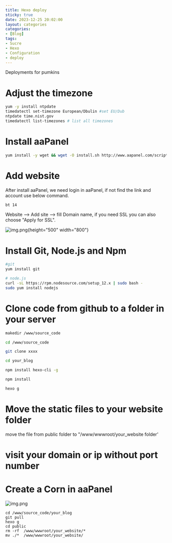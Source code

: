 ```yaml
---
title: Hexo deploy
sticky: true
date: 2023-12-25 20:02:00
layout: categories
categories:
- [Blog]
tags:
- Sucre
- Hexo
- Configuration
- deploy
---
```


Deployments for pumkins



<!-- more -->

# Adjust the timezone

``` Bash
yum -y install ntpdate
timedatectl set-timezone European/Dbulin #set EU/Dub
ntpdate time.nist.gov
timedatectl list-timezones # list all timezones
```

# Install aaPanel


``` Bash
yum install -y wget && wget -O install.sh http://www.aapanel.com/script/install_6.0_en.sh && bash install.sh
```

# Add website
After install aaPanel, we need login in aaPanel, if not find the link and account use below command.
``` Bash
bt 14
```
Website --> Add site --> fill Domain name, if you need SSL you can also choose "Apply for SSL".

![img.png](/assets/blog/img1.png){height="500" width="800"}
 

# Install Git, Node.js and Npm

``` Bash
#git
yum install git

# node.js
curl -sL https://rpm.nodesource.com/setup_12.x | sudo bash -
sudo yum install nodejs
```

# Clone code from github to a folder in your server

``` Bash
makedir /www/source_code

cd /www/source_code

git clone xxxx 

cd your_blog

npm install hexo-cli -g

npm install

hexo g
```

# Move the static files to your website folder

move the file from public folder to "/www/wwwroot/your_website folder'


# visit your domain or ip without port number


# Create a Corn in aaPanel

![img.png](/assets/blog/img2.png)



```
cd /www/source_code/your_blog
git pull
hexo g
cd public
rm -rf  /www/wwwroot/your_website/*
mv ./*  /www/wwwroot/your_website/
```
